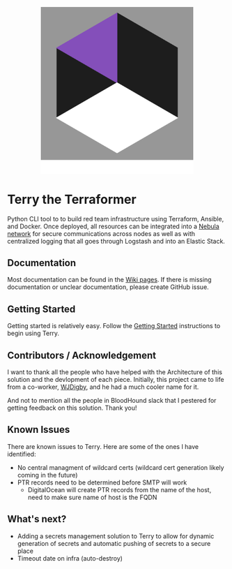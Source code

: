 
<p align="center">
  <img src="logos/terry_logo_basic_1000x1090_bg.png" width="350" title="Terry Logo">
</p>

# Terry the Terraformer

Python CLI tool to to build red team infrastructure using Terraform, Ansible, and Docker. Once deployed, all resources can be integrated into a [Nebula network](https://github.com/slackhq/nebula) for secure communications across nodes as well as with centralized logging that all goes through Logstash and into an Elastic Stack.

## Documentation

Most documentation can be found in the [Wiki pages](https://github.com/ezra-buckingham/terry-the-terraformer/wiki). If there is missing documentation or unclear documentation, please create GitHub issue.

## Getting Started

Getting started is relatively easy. Follow the [Getting Started](https://github.com/ezra-buckingham/terry-the-terraformer/wiki/Getting-Started) instructions to begin using Terry.

## Contributors / Acknowledgement

I want to thank all the people who have helped with the Architecture of this solution and the devlopment of each piece. Initially, this project came to life from a co-worker, [WJDigby](https://github.com/WJDigby), and he had a much cooler name for it.

And not to mention all the people in BloodHound slack that I pestered for getting feedback on this solution. Thank you!

## Known Issues

There are known issues to Terry. Here are some of the ones I have identified:

* No central managment of wildcard certs (wildcard cert generation likely coming in the future)
* PTR records need to be determined before SMTP will work
  * DigitalOcean will create PTR records from the name of the host, need to make sure name of host is the FQDN

## What's next?

* Adding a secrets management solution to Terry to allow for dynamic generation of secrets and automatic pushing of secrets to a secure place
* Timeout date on infra (auto-destroy)
